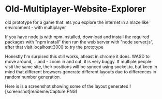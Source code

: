 # Old-Multiplayer-Website-Explorer
old prototype for a game that lets you explore the internet in a maze like environment - with multiplayer

If you have node.js with npm installed, download and install the required packages with "npm install"
then run the web server with "node server.js", after that visit localhost:3000 to try the prototype

Honestly I'm surpised this still works, atleast in chrome it does. WASD to move around, + and - zoom in and out, it is very buggy.
If multiple people visit the same site, their positions will be synced using socket.io, but keep in mind that different browsers generate different layouts due to differences in random number generation.

Here is is a screenshot showing some of the layout generated
![screenshot]reademe/Capture.PNG)

